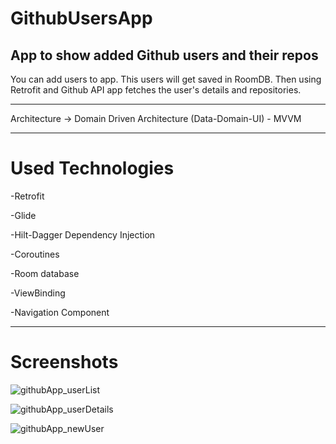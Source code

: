 # GithubUsersApp
App to show added Github users and their repos
---

You can add users to app. This users will get saved in RoomDB. Then using Retrofit and Github API app fetches the user's details and repositories.

---

Architecture -> Domain Driven Architecture (Data-Domain-UI) - MVVM 

---
# Used Technologies

-Retrofit

-Glide

-Hilt-Dagger Dependency Injection

-Coroutines

-Room database

-ViewBinding

-Navigation Component

---
# Screenshots

![githubApp_userList](https://user-images.githubusercontent.com/57019129/189481705-e61b7fed-25bb-475e-8740-f3d9d9da6136.jpg)


![githubApp_userDetails](https://user-images.githubusercontent.com/57019129/189481703-1d494b52-417b-41e9-998e-3533623ceeea.jpg)

![githubApp_newUser](https://user-images.githubusercontent.com/57019129/189481708-2106cf39-b55b-49da-b3c5-f9d75b645b27.jpg)
